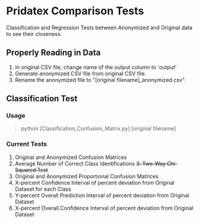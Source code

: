 # Pridatex Comparison Tests
Classification and Regression Tests between Anonymized and Original data to see their closeness.

## Properly Reading in Data
1. In original CSV file, change name of the output column to 'output'
2. Generate anonymized CSV file from original CSV file.
3. Rename the anonymized file to "[original filename]_anonymized.csv".

## Classification Test

### Usage
> python [Classification_Confusion_Matrix.py] [original filename]

### Current Tests
1. Original and Anonymized Confusion Matrices
2. Average Number of Correct Class Identifications
~~3. Two-Way Chi-Squared Test~~
4. Original and Anonymized Proportional Confusion Matrices
5. X-percent Confidence Interval of percent deviation from Original Dataset for each Class
6. Y-percent Overall Prediction Interval of percent deviation from Original Dataset
7. X-percent Overall Confidence Interval of percent deviation from Original Dataset 
